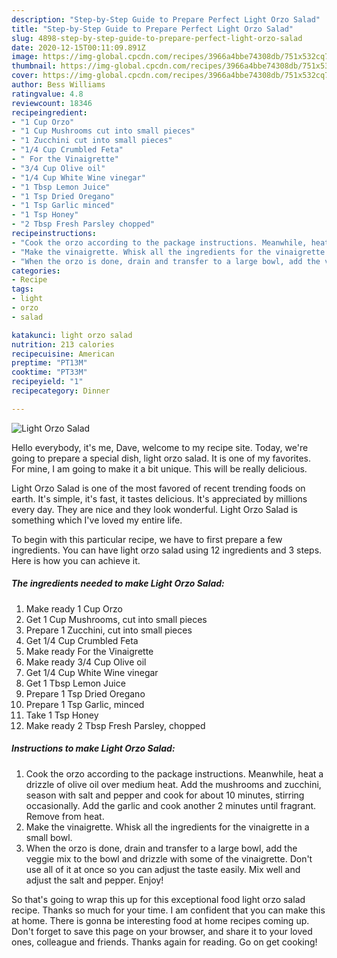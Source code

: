 ```yaml
---
description: "Step-by-Step Guide to Prepare Perfect Light Orzo Salad"
title: "Step-by-Step Guide to Prepare Perfect Light Orzo Salad"
slug: 4898-step-by-step-guide-to-prepare-perfect-light-orzo-salad
date: 2020-12-15T00:11:09.891Z
image: https://img-global.cpcdn.com/recipes/3966a4bbe74308db/751x532cq70/light-orzo-salad-recipe-main-photo.jpg
thumbnail: https://img-global.cpcdn.com/recipes/3966a4bbe74308db/751x532cq70/light-orzo-salad-recipe-main-photo.jpg
cover: https://img-global.cpcdn.com/recipes/3966a4bbe74308db/751x532cq70/light-orzo-salad-recipe-main-photo.jpg
author: Bess Williams
ratingvalue: 4.8
reviewcount: 18346
recipeingredient:
- "1 Cup Orzo"
- "1 Cup Mushrooms cut into small pieces"
- "1 Zucchini cut into small pieces"
- "1/4 Cup Crumbled Feta"
- " For the Vinaigrette"
- "3/4 Cup Olive oil"
- "1/4 Cup White Wine vinegar"
- "1 Tbsp Lemon Juice"
- "1 Tsp Dried Oregano"
- "1 Tsp Garlic minced"
- "1 Tsp Honey"
- "2 Tbsp Fresh Parsley chopped"
recipeinstructions:
- "Cook the orzo according to the package instructions. Meanwhile, heat a drizzle of olive oil over medium heat. Add the mushrooms and zucchini, season with salt and pepper and cook for about 10 minutes, stirring occasionally. Add the garlic and cook another 2 minutes until fragrant. Remove from heat."
- "Make the vinaigrette. Whisk all the ingredients for the vinaigrette in a small bowl."
- "When the orzo is done, drain and transfer to a large bowl, add the veggie mix to the bowl and drizzle with some of the vinaigrette. Don&#39;t use all of it at once so you can adjust the taste easily. Mix well and adjust the salt and pepper. Enjoy!"
categories:
- Recipe
tags:
- light
- orzo
- salad

katakunci: light orzo salad 
nutrition: 213 calories
recipecuisine: American
preptime: "PT13M"
cooktime: "PT33M"
recipeyield: "1"
recipecategory: Dinner

---
```



![Light Orzo Salad](https://img-global.cpcdn.com/recipes/3966a4bbe74308db/751x532cq70/light-orzo-salad-recipe-main-photo.jpg)

Hello everybody, it's me, Dave, welcome to my recipe site. Today, we're going to prepare a special dish, light orzo salad. It is one of my favorites. For mine, I am going to make it a bit unique. This will be really delicious.

Light Orzo Salad is one of the most favored of recent trending foods on earth. It's simple, it's fast, it tastes delicious. It's appreciated by millions every day. They are nice and they look wonderful. Light Orzo Salad is something which I've loved my entire life.




To begin with this particular recipe, we have to first prepare a few ingredients. You can have light orzo salad using 12 ingredients and 3 steps. Here is how you can achieve it.

<!--inarticleads1-->

##### The ingredients needed to make Light Orzo Salad:

1. Make ready 1 Cup Orzo
1. Get 1 Cup Mushrooms, cut into small pieces
1. Prepare 1 Zucchini, cut into small pieces
1. Get 1/4 Cup Crumbled Feta
1. Make ready  For the Vinaigrette
1. Make ready 3/4 Cup Olive oil
1. Get 1/4 Cup White Wine vinegar
1. Get 1 Tbsp Lemon Juice
1. Prepare 1 Tsp Dried Oregano
1. Prepare 1 Tsp Garlic, minced
1. Take 1 Tsp Honey
1. Make ready 2 Tbsp Fresh Parsley, chopped




<!--inarticleads2-->

##### Instructions to make Light Orzo Salad:

1. Cook the orzo according to the package instructions. Meanwhile, heat a drizzle of olive oil over medium heat. Add the mushrooms and zucchini, season with salt and pepper and cook for about 10 minutes, stirring occasionally. Add the garlic and cook another 2 minutes until fragrant. Remove from heat.
1. Make the vinaigrette. Whisk all the ingredients for the vinaigrette in a small bowl.
1. When the orzo is done, drain and transfer to a large bowl, add the veggie mix to the bowl and drizzle with some of the vinaigrette. Don&#39;t use all of it at once so you can adjust the taste easily. Mix well and adjust the salt and pepper. Enjoy!




So that's going to wrap this up for this exceptional food light orzo salad recipe. Thanks so much for your time. I am confident that you can make this at home. There is gonna be interesting food at home recipes coming up. Don't forget to save this page on your browser, and share it to your loved ones, colleague and friends. Thanks again for reading. Go on get cooking!
